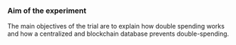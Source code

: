 ### Aim of the experiment

The main objectives of the trial are to explain how double spending works and how a centralized and blockchain database prevents double-spending.

